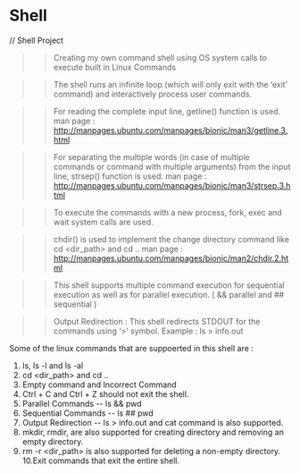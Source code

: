 # Shell

// Shell Project 
>> Creating my own command shell using OS system calls to execute built in Linux Commands

>> The shell runs an infinite loop (which will only exit with the ‘exit’ command) and interactively process user commands.

>> For reading the complete input line, getline() function is used.
man page : http://manpages.ubuntu.com/manpages/bionic/man3/getline.3.html
 
>> For separating the multiple words (in case of multiple commands or command with multiple arguments) from the input line, strsep() function is used.
man page : http://manpages.ubuntu.com/manpages/bionic/man3/strsep.3.html

>> To execute the commands with a new process, fork, exec and wait system calls are used.

>> chdir() is used to implement the change directory command like cd <dir_path> and cd .. 
man page : http://manpages.ubuntu.com/manpages/bionic/man2/chdir.2.html

>> This shell supports multiple command execution for sequential execution as well as for parallel execution. ( && parallel and ## sequential )

>> Output Redirection : 
This shell redirects STDOUT for the commands using ‘>’ symbol. 
Example : ls > info.out

Some of the linux commands that are suppoerted in this shell are : 

1. ls, ls -l and ls -al
2. cd <dir_path> and cd ..
3. Empty command and Incorrect Command
4. Ctrl + C and Ctrl + Z should not exit the shell.
5. Parallel Commands -- ls && pwd 
6. Sequential Commands -- ls ## pwd
7. Output Redirection -- ls > info.out and cat command is also supported.
8. mkdir, rmdir, are also supported for creating directory and removing an empty directory. 
9. rm -r <dir_path> is also supported for deleting a non-empty directory.
10.Exit commands that exit the entire shell.
 
